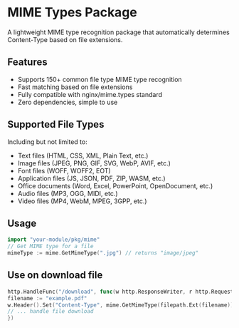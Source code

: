 # MIME Types Package

A lightweight MIME type recognition package that automatically determines Content-Type based on file extensions.

## Features

- Supports 150+ common file type MIME type recognition
- Fast matching based on file extensions
- Fully compatible with nginx/mime.types standard
- Zero dependencies, simple to use

## Supported File Types

Including but not limited to:

- Text files (HTML, CSS, XML, Plain Text, etc.)
- Image files (JPEG, PNG, GIF, SVG, WebP, AVIF, etc.)
- Font files (WOFF, WOFF2, EOT)
- Application files (JS, JSON, PDF, ZIP, WASM, etc.)
- Office documents (Word, Excel, PowerPoint, OpenDocument, etc.)
- Audio files (MP3, OGG, MIDI, etc.)
- Video files (MP4, WebM, MPEG, 3GPP, etc.)

## Usage

```go
import "your-module/pkg/mime"
// Get MIME type for a file
mimeType := mime.GetMimeType(".jpg") // returns "image/jpeg"
```
## Use on download file 
```go
http.HandleFunc("/download", func(w http.ResponseWriter, r http.Request) {
filename := "example.pdf"
w.Header().Set("Content-Type", mime.GetMimeType(filepath.Ext(filename)))
// ... handle file download
})
```
